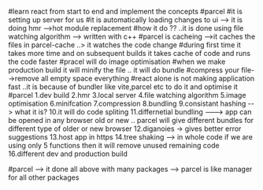 #learn react from start to end and implement the concepts
#parcel
#it is setting up server for us
#it is automatically loading changes to ui --> it is doing hmr -->hot module replacement
#how it do ?? ..it is done using file watching algorithm --> written with c++
#parcel is cacheing -->it caches the files in parcel-cache ..> it watches the code change
#during first time it takes more time and on subsequent builds it takes cache of code and runs the code faster
#pracel will do image optimisation
#when we make production build it will minify the file .. it will do bundle
#compress your file-->remove all empty space everything
#react alone is not making application fast ..it is because of bundler like vite,parcel etc to do it and optimise it
#parcel
1.dev build
2.hmr
3.local server
4.file watching algorithm
5.image optimisation
6.minifcation
7.compression
8.bundling
9.consistant hashing --> what it is?
10.it will do code spliting
11.differnetial bundling ---> app can be opened in any browser old or new .. parcel will give different bundles for different type of older or new browser
12.diganoies -> gives better error suggestions
13.host app in https
14.tree shaking --> in whole code if we are using only 5 functions then it will remove unused remaining code
16.different dev and production build

#parcel --> it done all above with many packages --> parcel is like manager for all other packages
